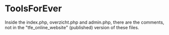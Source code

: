 # ToolsForEver

Inside the index.php, overzicht.php and admin.php, there are the comments, not in the "tfe_online_website" (published) version of these files.
